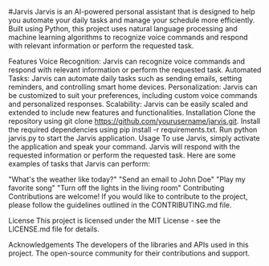 #Jarvis
Jarvis is an AI-powered personal assistant that is designed to help you automate your daily tasks and manage your schedule more efficiently. Built using Python, this project uses natural language processing and machine learning algorithms to recognize voice commands and respond with relevant information or perform the requested task.

Features
Voice Recognition: Jarvis can recognize voice commands and respond with relevant information or perform the requested task.
Automated Tasks: Jarvis can automate daily tasks such as sending emails, setting reminders, and controlling smart home devices.
Personalization: Jarvis can be customized to suit your preferences, including custom voice commands and personalized responses.
Scalability: Jarvis can be easily scaled and extended to include new features and functionalities.
Installation
Clone the repository using git clone https://github.com/yourusername/jarvis.git.
Install the required dependencies using pip install -r requirements.txt.
Run python jarvis.py to start the Jarvis application.
Usage
To use Jarvis, simply activate the application and speak your command. Jarvis will respond with the requested information or perform the requested task. Here are some examples of tasks that Jarvis can perform:

"What's the weather like today?"
"Send an email to John Doe"
"Play my favorite song"
"Turn off the lights in the living room"
Contributing
Contributions are welcome! If you would like to contribute to the project, please follow the guidelines outlined in the CONTRIBUTING.md file.

License
This project is licensed under the MIT License - see the LICENSE.md file for details.

Acknowledgements
The developers of the libraries and APIs used in this project.
The open-source community for their contributions and support.





